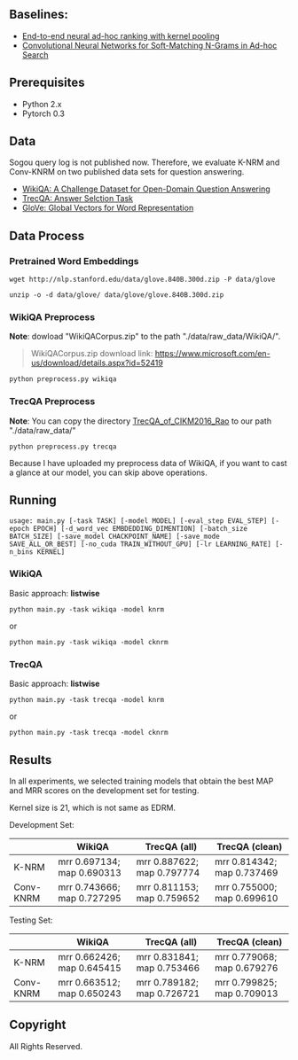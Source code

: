 ## Baselines:
- [End-to-end neural ad-hoc ranking with kernel pooling](http://www.cs.cmu.edu/afs/cs/user/cx/www/papers/K-NRM.pdf)
- [Convolutional Neural Networks for Soft-Matching N-Grams in Ad-hoc Search](http://www.cs.cmu.edu/~zhuyund/papers/WSDM_2018_Dai.pdf)



## Prerequisites
- Python 2.x
- Pytorch 0.3

## Data
Sogou query log is not published now. Therefore, we evaluate K-NRM and Conv-KNRM on two published data sets for question answering.
- [WikiQA: A Challenge Dataset for Open-Domain Question Answering](https://www.microsoft.com/en-us/research/publication/wikiqa-a-challenge-dataset-for-open-domain-question-answering/)
- [TrecQA: Answer Selction Task](https://github.com/castorini/NCE-CNN-Torch/tree/master/data/TrecQA)
- [GloVe: Global Vectors for Word Representation](http://nlp.stanford.edu/data/glove.840B.300d.zip)

## Data Process

### Pretrained Word Embeddings

```
wget http://nlp.stanford.edu/data/glove.840B.300d.zip -P data/glove
```
```
unzip -o -d data/glove/ data/glove/glove.840B.300d.zip
```
### WikiQA Preprocess
**Note**: dowload \"WikiQACorpus.zip\" to the path "./data/raw_data/WikiQA/".
>WikiQACorpus.zip download link: https://www.microsoft.com/en-us/download/details.aspx?id=52419
```
python preprocess.py wikiqa
```
### TrecQA Preprocess
**Note**: You can copy the directory [TrecQA_of_CIKM2016_Rao](https://github.com/castorini/NCE-CNN-Torch/tree/master/data/TrecQA) to our path "./data/raw_data/"
```
python preprocess.py trecqa
```

Because I have uploaded my preprocess data of WikiQA, if you want to cast a glance at our model, you can skip above operations.

## Running

```
usage: main.py [-task TASK] [-model MODEL] [-eval_step EVAL_STEP] [-epoch EPOCH] [-d_word_vec EMBDEDDING_DIMENTION] [-batch_size BATCH_SIZE] [-save_model CHACKPOINT_NAME] [-save_mode SAVE_ALL_OR_BEST] [-no_cuda TRAIN_WITHOUT_GPU] [-lr LEARNING_RATE] [-n_bins KERNEL]
```

### WikiQA
Basic approach: **listwise**
```
python main.py -task wikiqa -model knrm
```
or
```
python main.py -task wikiqa -model cknrm
```


### TrecQA
Basic approach: **listwise**
```
python main.py -task trecqa -model knrm
```
or
```
python main.py -task trecqa -model cknrm
```

## Results
In all experiments, we selected training models that obtain the best MAP and MRR scores on the development set for testing.

Kernel size is 21, which is not same as EDRM.

Development Set:

|           | WikiQA   |  TrecQA (all)  |   TrecQA (clean) |  
| --------  | -------- | --------  | --------  |
| K-NRM     | mrr 0.697134; map 0.690313 |  mrr 0.887622; map 0.797774 | mrr 0.814342; map 0.737469	 |
| Conv-KNRM | mrr 0.743666; map 0.727295 |  mrr 0.811153; map 0.759652 | mrr 0.755000; map 0.699610 |



Testing Set:

|           | WikiQA   |  TrecQA (all)  |   TrecQA (clean) |  
| --------  | -------- | --------  | --------  |
| K-NRM     | mrr 0.662426; map 0.645415 |  mrr 0.831841; map 0.753466 | mrr 0.779068; map 0.679276 |
| Conv-KNRM | mrr 0.663512; map 0.650243 |  mrr 0.789182; map 0.726721 | mrr 0.799825; map 0.709013 |



## Copyright
All Rights Reserved.
